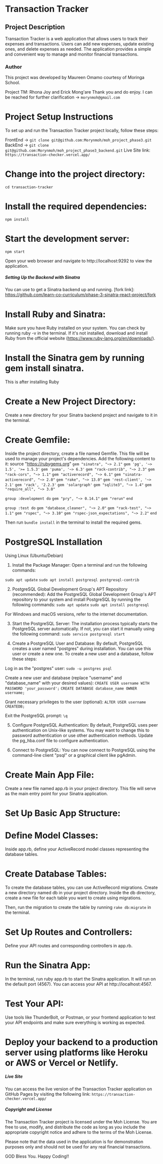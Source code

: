 # Transaction Tracker

## Project Description
Transaction Tracker is a web application that allows users to track their expenses and transactions. Users can add new expenses, update existing ones, and delete expenses as needed. The application provides a simple and convenient way to manage and monitor financial transactions.

### Author
This project was developed by Maureen Omamo  courtesy of Moringa School. 

Project TM: Rhona Joy and Erick Mong'are
Thank you and do enjoy.
I can be reached for further clarification -> `morynmoh@gmail.com`

# Project Setup Instructions
To set up and run the Transaction Tracker project locally, follow these steps:

FrontEnd -> `git clone git@github.com:Morynmoh/moh_project_phase3.git`
BackEnd -> `git clone git@github.com:Morynmoh/moh_project_phase3_backend.git`
Live Site link: `https://transaction-checker.vercel.app/`

# Change into the project directory:
`cd transaction-tracker`

# Install the required dependencies:
`npm install`
# Start the development server:
`npm start`

Open your web browser and navigate to http://localhost:9292 to view the application.

##### Setting Up the Backend with Sinatra
You can use to get a Sinatra backend up and
running. 
[fork link]: https://github.com/learn-co-curriculum/phase-3-sinatra-react-project/fork

# Install Ruby and Sinatra:
Make sure you have Ruby installed on your system. You can check by running ruby -v in the terminal. If it's not installed, download and install Ruby from the official website (https://www.ruby-lang.org/en/downloads/). 

# Install the Sinatra gem by running gem install sinatra.
This is after installing Ruby

# Create a New Project Directory:
Create a new directory for your Sinatra backend project and navigate to it in the terminal.

# Create Gemfile:
Inside the project directory, create a file named Gemfile. This file will be used to manage your project's dependencies. Add the following content to it:
source "https://rubygems.org"
`gem "sinatra", "~> 2.1"`
`gem 'pg', '~> 1.5', '>= 1.5.3'`
`gem 'puma', '~> 6.3'`
`gem "rack-contrib", "~> 2.3"`
`gem "rack-cors", "~> 1.1"`
`gem "activerecord", "~> 6.1"`
`gem "sinatra-activerecord", "~> 2.0"`
`gem "rake", "~> 13.0"`
`gem 'rest-client', '~> 2.1'`
`gem 'rack', '2.2.3'`
`gem 'solargraph'`
`gem "sqlite3", "~> 1.4"`
`gem "require_all", "~> 3.0"`

`group :development do`
  `gem "pry", "~> 0.14.1"`
  `gem "rerun"`
`end`

`group :test do`
  `gem "database_cleaner", "~> 2.0"`
  `gem "rack-test", "~> 1.1"`
  `gem "rspec", "~> 3.10"`
  `gem "rspec-json_expectations", "~> 2.2"`
`end`

Then run `bundle install` in the terminal to install the required gems.

# PostgreSQL Installation
Using Linux (Ubuntu/Debian)
1. Install the Package Manager:
Open a terminal and run the following commands:

`sudo apt update`
`sudo apt install postgresql postgresql-contrib`

2. PostgreSQL Global Development Group's APT Repository (recommended):
Add the PostgreSQL Global Development Group's APT repository to your system and install PostgreSQL by running the following commands:
`sudo apt update`
`sudo apt install postgresql`

For Windows and macOS versions, refer to the internet documentation.

3. Start the PostgreSQL Server:
The installation process typically starts the PostgreSQL server automatically. If not, you can start it manually using the following command:
`sudo service postgresql start`

4. Create a PostgreSQL User and Database:
By default, PostgreSQL creates a user named "postgres" during installation. You can use this user or create a new one. To create a new user and a database, follow these steps:

Log in as the "postgres" user:
`sudo -u postgres psql`

Create a new user and database (replace "username" and "database_name" with your desired values):
`CREATE USER username WITH PASSWORD 'your_password';`
`CREATE DATABASE database_name OWNER username;`

Grant necessary privileges to the user (optional):
`ALTER USER username CREATEDB;`

Exit the PostgreSQL prompt:
`\q`

5. Configure PostgreSQL Authentication:
By default, PostgreSQL uses peer authentication on Unix-like systems. You may want to change this to password authentication or use other authentication methods. Update the pg_hba.conf file to configure authentication.

6. Connect to PostgreSQL:
You can now connect to PostgreSQL using the command-line client "psql" or a graphical client like pgAdmin.

# Create Main App File:
Create a new file named app.rb in your project directory. This file will serve as the main entry point for your Sinatra application.

# Set Up Basic App Structure:

# Define Model Classes:
Inside app.rb, define your ActiveRecord model classes representing the database tables. 

# Create Database Tables:
To create the database tables, you can use ActiveRecord migrations. Create a new directory named db in your project directory. Inside the db directory, create a new file for each table you want to create using migrations. 

Then, run the migration to create the table by running `rake db:migrate` in the terminal.

# Set Up Routes and Controllers:
Define your API routes and corresponding controllers in app.rb.

# Run the Sinatra App:
In the terminal, run ruby app.rb to start the Sinatra application. It will run on the default port (4567). You can access your API at http://localhost:4567.

# Test Your API:
Use tools like ThunderBolt, or Postman, or your frontend application to test your API endpoints and make sure everything is working as expected.

# Deploy your backend to a production server using platforms like Heroku or AWS or Vercel or Netlify.


##### Live Site
You can access the live version of the Transaction Tracker application on GitHub Pages by visiting the following link: `https://transaction-checker.vercel.app/`

##### Copyright and License
The Transaction Tracker project is licensed under the Moh License. You are free to use, modify, and distribute the code as long as you include the appropriate copyright notice and adhere to the terms of the Moh License.

Please note that the data used in the application is for demonstration purposes only and should not be used for any real financial transactions.

GOD Bless You. Happy Coding!! 